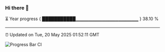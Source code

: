 ### Hi there 👋

⏳ Year progress { ███████████▁▁▁▁▁▁▁▁▁▁▁▁▁▁▁▁▁▁▁ } 38.10 %

---

⏰ Updated on Tue, 20 May 2025 01:52:11 GMT

![Progress Bar CI](https://github.com/liununu/liununu/workflows/Progress%20Bar%20CI/badge.svg)
